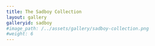 ```yaml
---
title: The Sadboy Collection
layout: gallery
galleryid: sadboy
#image_path: /../assets/gallery/sadboy-collection.png
#weight: 6
---
```

